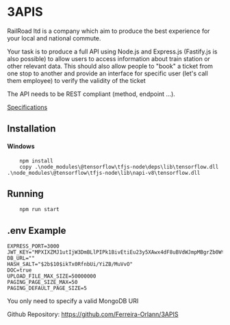 # 3APIS
RailRoad ltd is a company which aim to produce the best experience for your local and national commute.

Your task is to produce a full API using Node.js and Express.js (Fastify.js is also possible) to allow users to access information about train station or other relevant data. This should also allow people to "book" a ticket from one stop to another and provide an interface for specific user (let's call them employee) to verify the validity of the ticket

The API needs to be REST compliant (method, endpoint …).

[Specifications](3apis_specifications.pdf)

## Installation

#### Windows
```
    npm install
    copy .\node_modules\@tensorflow\tfjs-node\deps\lib\tensorflow.dll .\node_modules\@tensorflow\tfjs-node\lib\napi-v8\tensorflow.dll
```

## Running

```
    npm run start
```

## .env Example

```
EXPRESS_PORT=3000
JWT_KEY="MPXIXZMJ1utIjW3DmBLlPIPk1BivEtiEu23y5XAwx4dF8uBVdWJmpMBgrZb0WtDt"
DB_URL=""
HASH_SALT="$2b$10$ikTx0RfnbUi/YiZB/MuVvO"
DOC=true
UPLOAD_FILE_MAX_SIZE=50000000
PAGING_PAGE_SIZE_MAX=50
PAGING_DEFAULT_PAGE_SIZE=5
```

You only need to specify a valid MongoDB URI




Github Repository: https://github.com/Ferreira-Orlann/3APIS